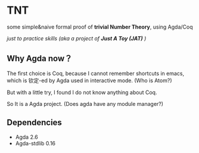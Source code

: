 # TNT
some simple&naive formal proof of **trivial Number Theory**, using Agda/Coq

*just to practice skills (aka a project of **Just A Toy (JAT)** )*

## Why Agda now？
The first choice is Coq, because I cannot remember shortcuts in emacs, which is 钦定-ed by Agda used in interactive mode. (Who is Atom?)

But with a little try, I found I do not know anything about Coq.

So It is a Agda project. (Does agda have any module manager?)

## Dependencies

- Agda 2.6
- Agda-stdlib 0.16
